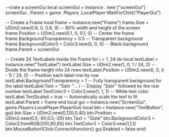 --crate a screenGui
local screenGui = Instance . new ["screenGui"]
screenGui . Parent =
game .Players .LocalPlayer:WaitForChild("PlayerGui")

-- Create a Frame
local frame = Instance.new("Frame")
frame.Size = UDim2.new(0.8, 0, 0.8, 0) -- 80% width and height of the screen
frame.Position = UDim2.new(0.1, 0, 0.1, 0) -- Center the frame
frame.BackgroundTransparency = 0.5 -- Transparent background
frame.BackgroundColor3 = Color3.new(0, 0, 0) -- Black background
frame.Parent = screenGui

-- Create 24 TextLabels inside the Frame
for i = 1, 24 do
    local textLabel = Instance.new("TextLabel")
    textLabel.Size = UDim2.new(1, 0, 1 / 24, 0) -- Divide the frame height into 24 rows
    textLabel.Position = UDim2.new(0, 0, (i - 1) / 24, 0) -- Position each label row by row
    textLabel.BackgroundTransparency = 1 -- Fully transparent background for the label
    textLabel.Text = "Satır " .. i -- Display "Satır" followed by the row number
    textLabel.TextColor3 = Color3.new(1, 1, 1) -- White text color
    textLabel.TextScaled = true -- Automatically scale the text to fit
    textLabel.Parent = frame
end
 local gui = Instance.new("ScreenGui", game.Players.LocalPlayer.PlayerGui)
local btn = Instance.new("TextButton", gui)
btn.Size = UDim2.new(0,120,0,40)
btn.Position = UDim2.new(0.5,-60,0.5,-20)
btn.Text = "Gizle"
btn.BackgroundColor3 = Color3.fromRGB(200,60,60)
btn.TextColor3 = Color3.new(1,1,1)
btn.MouseButton1Click:Connect(function()
    gui.Enabled = false
end)







































































